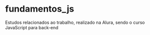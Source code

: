 # fundamentos_js
 Estudos relacionados ao trabalho, realizado na Alura, sendo o curso JavaScript para back-end

